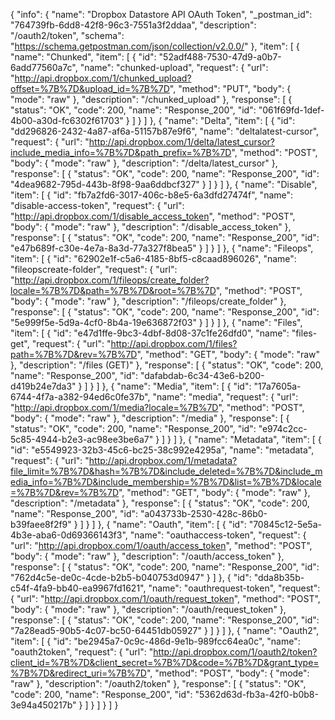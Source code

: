 {
  "info": {
    "name": "Dropbox Datastore API OAuth Token",
    "_postman_id": "764739fb-6dd8-42f8-96c3-7551a3f2ddaa",
    "description": "/oauth2/token",
    "schema": "https://schema.getpostman.com/json/collection/v2.0.0/"
  },
  "item": [
    {
      "name": "Chunked",
      "item": [
        {
          "id": "52adf488-7530-47d9-a0b7-6add77560a7c",
          "name": "chunked-upload",
          "request": {
            "url": "http://api.dropbox.com/1/chunked_upload?offset=%7B%7D&upload_id=%7B%7D",
            "method": "PUT",
            "body": {
              "mode": "raw"
            },
            "description": "/chunked_upload"
          },
          "response": [
            {
              "status": "OK",
              "code": 200,
              "name": "Response_200",
              "id": "061f69fd-1def-4b00-a30d-fc6302f61703"
            }
          ]
        }
      ]
    },
    {
      "name": "Delta",
      "item": [
        {
          "id": "dd296826-2432-4a87-af6a-51157b87e9f6",
          "name": "deltalatest-cursor",
          "request": {
            "url": "http://api.dropbox.com/1/delta/latest_cursor?include_media_info=%7B%7D&path_prefix=%7B%7D",
            "method": "POST",
            "body": {
              "mode": "raw"
            },
            "description": "/delta/latest_cursor"
          },
          "response": [
            {
              "status": "OK",
              "code": 200,
              "name": "Response_200",
              "id": "4dea9682-795d-443b-8f98-9aa6ddbcf327"
            }
          ]
        }
      ]
    },
    {
      "name": "Disable",
      "item": [
        {
          "id": "fb7a2fd6-3017-406c-b8e5-6a3dfd27474f",
          "name": "disable-access-token",
          "request": {
            "url": "http://api.dropbox.com/1/disable_access_token",
            "method": "POST",
            "body": {
              "mode": "raw"
            },
            "description": "/disable_access_token"
          },
          "response": [
            {
              "status": "OK",
              "code": 200,
              "name": "Response_200",
              "id": "e47b689f-c30e-4e7a-8a3d-77a327f8bea5"
            }
          ]
        }
      ]
    },
    {
      "name": "Fileops",
      "item": [
        {
          "id": "62902e1f-c5a6-4185-8bf5-c8caad896026",
          "name": "fileopscreate-folder",
          "request": {
            "url": "http://api.dropbox.com/1/fileops/create_folder?locale=%7B%7D&path=%7B%7D&root=%7B%7D",
            "method": "POST",
            "body": {
              "mode": "raw"
            },
            "description": "/fileops/create_folder"
          },
          "response": [
            {
              "status": "OK",
              "code": 200,
              "name": "Response_200",
              "id": "5e999f5e-5d9a-4cf0-8b4a-19e636872f03"
            }
          ]
        }
      ]
    },
    {
      "name": "Files",
      "item": [
        {
          "id": "e47d1ffe-9bc3-4dbf-8d08-37c1fe26dfd0",
          "name": "files-get",
          "request": {
            "url": "http://api.dropbox.com/1/files?path=%7B%7D&rev=%7B%7D",
            "method": "GET",
            "body": {
              "mode": "raw"
            },
            "description": "/files (GET)"
          },
          "response": [
            {
              "status": "OK",
              "code": 200,
              "name": "Response_200",
              "id": "dafabdab-6c34-43e6-b200-d419b24e7da3"
            }
          ]
        }
      ]
    },
    {
      "name": "Media",
      "item": [
        {
          "id": "17a7605a-6744-4f7a-a382-94ed6c0fe37b",
          "name": "media",
          "request": {
            "url": "http://api.dropbox.com/1/media?locale=%7B%7D",
            "method": "POST",
            "body": {
              "mode": "raw"
            },
            "description": "/media"
          },
          "response": [
            {
              "status": "OK",
              "code": 200,
              "name": "Response_200",
              "id": "e974c2cc-5c85-4944-b2e3-ac98ee3be6a7"
            }
          ]
        }
      ]
    },
    {
      "name": "Metadata",
      "item": [
        {
          "id": "e5549923-32b3-45c6-bc25-38c992e4295a",
          "name": "metadata",
          "request": {
            "url": "http://api.dropbox.com/1/metadata?file_limit=%7B%7D&hash=%7B%7D&include_deleted=%7B%7D&include_media_info=%7B%7D&include_membership=%7B%7D&list=%7B%7D&locale=%7B%7D&rev=%7B%7D",
            "method": "GET",
            "body": {
              "mode": "raw"
            },
            "description": "/metadata"
          },
          "response": [
            {
              "status": "OK",
              "code": 200,
              "name": "Response_200",
              "id": "a043733b-2530-428c-86b0-b39faee8f2f9"
            }
          ]
        }
      ]
    },
    {
      "name": "Oauth",
      "item": [
        {
          "id": "70845c12-5e5a-4b3e-aba6-0d69366143f3",
          "name": "oauthaccess-token",
          "request": {
            "url": "http://api.dropbox.com/1/oauth/access_token",
            "method": "POST",
            "body": {
              "mode": "raw"
            },
            "description": "/oauth/access_token"
          },
          "response": [
            {
              "status": "OK",
              "code": 200,
              "name": "Response_200",
              "id": "762d4c5e-de0c-4cde-b2b5-b040753d0947"
            }
          ]
        },
        {
          "id": "dda8b35b-c54f-4fa9-bb40-ea9967fd1621",
          "name": "oauthrequest-token",
          "request": {
            "url": "http://api.dropbox.com/1/oauth/request_token",
            "method": "POST",
            "body": {
              "mode": "raw"
            },
            "description": "/oauth/request_token"
          },
          "response": [
            {
              "status": "OK",
              "code": 200,
              "name": "Response_200",
              "id": "7a28ead5-90b5-4c07-bc50-64451db05927"
            }
          ]
        }
      ]
    },
    {
      "name": "Oauth2",
      "item": [
        {
          "id": "be2945a7-0c9c-486d-9e1b-989fcc64ea0c",
          "name": "oauth2token",
          "request": {
            "url": "http://api.dropbox.com/1/oauth2/token?client_id=%7B%7D&client_secret=%7B%7D&code=%7B%7D&grant_type=%7B%7D&redirect_uri=%7B%7D",
            "method": "POST",
            "body": {
              "mode": "raw"
            },
            "description": "/oauth2/token"
          },
          "response": [
            {
              "status": "OK",
              "code": 200,
              "name": "Response_200",
              "id": "5362d63d-fb3a-42f0-b0b8-3e94a450217b"
            }
          ]
        }
      ]
    }
  ]
}